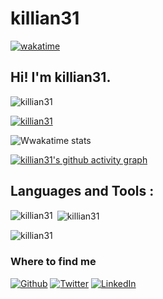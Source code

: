 # killian31
[![wakatime](https://wakatime.com/badge/user/bbd9925f-12e0-49e2-8105-c6d1db3de4e3.svg)](https://wakatime.com/@bbd9925f-12e0-49e2-8105-c6d1db3de4e3)
## Hi! I'm killian31.
<p align="left"> <img src="https://komarev.com/ghpvc/?username=killian31&label=Profile%20views&color=0e75b6&style=flat" alt="killian31" /> </p>
<p align="left"> <a href="https://github.com/ryo-ma/github-profile-trophy"><img src="https://github-profile-trophy.vercel.app/?username=killian31" alt="killian31" /></a> </p>

![Wwakatime stats](https://github-readme-stats-taupe-two.vercel.app/api/wakatime?username=killian31&hide_title=true&hide_border=true&langs_count=5&bg_color=00000000&text_color=777)

[![killian31's github activity graph](https://github-readme-activity-graph.cyclic.app/graph?username=killian31)](https://github.com/ashutosh00710/github-readme-activity-graph)

## Languages and Tools :

<p><img align="left" src="https://github-readme-stats.vercel.app/api/top-langs?username=killian31&show_icons=true&locale=en&layout=compact" alt="killian31" /></p>

<p>&nbsp;<img align="center" src="https://github-readme-stats.vercel.app/api?username=killian31&show_icons=true&locale=en" alt="killian31" /></p>

<p><img align="center" src="https://github-readme-streak-stats.herokuapp.com/?user=killian31&" alt="killian31" /></p>

### Where to find me
<p><a href="https://github.com/killian31" target="_blank"><img alt="Github" src="https://img.shields.io/badge/GitHub-%2312100E.svg?&style=for-the-badge&logo=Github&logoColor=white" /></a> <a href="https://twitter.com/steunou_killian" target="_blank"><img alt="Twitter" src="https://img.shields.io/badge/twitter-%231DA1F2.svg?&style=for-the-badge&logo=twitter&logoColor=white" /></a> <a href="https://www.linkedin.com/in/killian-steunou/" target="_blank"><img alt="LinkedIn" src="https://img.shields.io/badge/linkedin-%230077B5.svg?&style=for-the-badge&logo=linkedin&logoColor=white" /></a>
</p>
